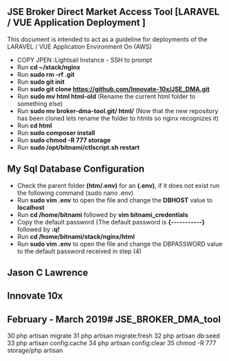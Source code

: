 ## JSE Broker Direct Market Access Tool [LARAVEL / VUE Application Deployment ]

This document is intended to act as a guideline for deployments of the LARAVEL / VUE Application Environment On (AWS)

- COPY JPEN :Lightsail Instance - SSH to prompt
- Run **cd ~/stack/nginx**
- Run **sudo rm -rf .git**
- Run **sudo git init**
- Run **sudo git clone https://github.com/Innovate-10x/JSE_DMA.git**
- Run **sudo mv html html-old** (Rename the current html folder to something else)
- Run **sudo mv broker-dma-tool.git/ html/** (Now that the new repository has been cloned lets rename the folder to htmls so nginx recognizes it)
- Run **cd html**
- Run **sudo composer install**
- Run **sudo chmod -R 777 storage**
- Run **sudo /opt/bitnami/ctlscript.sh restart**



## My Sql Database Configuration

- Check the parent folder **(htm/.env)**  for an **(.env)**, if it does not exist run the following command (sudo nano .env)
- Run **sudo vim .env** to open the file and change the **DBHOST** value to **localhost**
- Run **cd /home/bitnami** followed by **vim bitnami_credentials**
- Copy the default password {The default password is **{-----------}**  followed by **:q!**
- Run **cd /home/bitnami/stack/nginx/html**
- Run **sudo vim .env** to open the file and change the DBPASSWORD value to the default password received in step (4)

## Jason C Lawrence
## Innovate 10x
## February - March 2019# JSE_BROKER_DMA_tool

30  php artisan migrate
   31  php artisan migrate:fresh
   32  php artisan db:seed
   33  php artisan config:cache
   34  php artisan config:clear
   35  chmod -R 777 storage/php artisan  

   